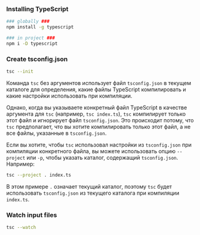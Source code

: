 ### Installing TypeScript

```bash
### globally ### 
npm install -g typescript

### in project ### 
npm i -D typescript
```

### Create tsconfig.json

```bash
tsc --init
```

Команда `tsc` без аргументов использует файл `tsconfig.json` в текущем каталоге для определения, какие файлы TypeScript компилировать и какие настройки использовать при компиляции.

Однако, когда вы указываете конкретный файл TypeScript в качестве аргумента для `tsc` (например, `tsc index.ts`), `tsc` компилирует только этот файл и игнорирует файл `tsconfig.json`. Это происходит потому, что `tsc` предполагает, что вы хотите компилировать только этот файл, а не все файлы, указанные в `tsconfig.json`.

Если вы хотите, чтобы `tsc` использовал настройки из `tsconfig.json` при компиляции конкретного файла, вы можете использовать опцию `--project` или `-p`, чтобы указать каталог, содержащий `tsconfig.json`. Например:

```bash
tsc --project . index.ts
```

В этом примере `.` означает текущий каталог, поэтому `tsc` будет использовать `tsconfig.json` из текущего каталога при компиляции `index.ts`.

### Watch input files

```bash
tsc --watch
```